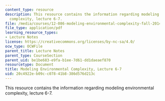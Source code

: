```yaml
---
content_type: resource
description: This resource contains the information regarding modeling environmental
  complexity, lecture 6-7.
file: /media/courses/12-086-modeling-environmental-complexity-fall-2014/20c4922eb09cc07841b8386d576d213c_MIT12_086F14_rivers.pdf
file_type: application/pdf
learning_resource_types:
- Lecture Notes
license: https://creativecommons.org/licenses/by-nc-sa/4.0/
ocw_type: OCWFile
parent_title: Lecture Notes
parent_type: CourseSection
parent_uid: be1be683-e9fa-b1ee-7d61-dd1daeaef870
resourcetype: Document
title: Modeling Environmental Complexity, Lecture 6-7
uid: 20c4922e-b09c-c078-41b8-386d576d213c
---
```

This resource contains the information regarding modeling environmental complexity, lecture 6-7.